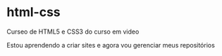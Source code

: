 # html-css
 Curseo de HTML5 e CSS3 do curso em video
 
 Estou aprendendo a criar sites e agora vou gerenciar meus repositórios
